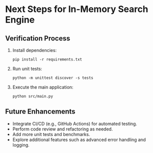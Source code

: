 # Next Steps for In-Memory Search Engine

## Verification Process
1. Install dependencies:
   ```
   pip install -r requirements.txt
   ```
2. Run unit tests:
   ```
   python -m unittest discover -s tests
   ```
3. Execute the main application:
   ```
   python src/main.py
   ```

## Future Enhancements
- Integrate CI/CD (e.g., GitHub Actions) for automated testing.
- Perform code review and refactoring as needed.
- Add more unit tests and benchmarks.
- Explore additional features such as advanced error handling and logging.
